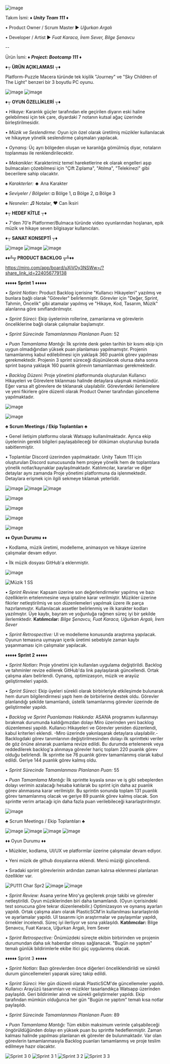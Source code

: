 ![image](https://user-images.githubusercontent.com/99537458/167396934-44cd5fa7-251d-410a-a60b-5d324d804c94.png)

Takım İsmi: ♦ ***Unity Team 111*** ♦

• Product Owner / Scrum Master ► *Uğurkan Argalı*

• Developer / Artist ► *Fuat Karaca, İrem Sever, Bilge Şenavcu*

--

Ürün İsmi: ♦ ***Project: Bootcamp 111*** ♦

♦┬ **ÜRÜN AÇIKLAMASI** ┬♦

Platform-Puzzle Macera türünde tek kişilik "Journey" ve "Sky Children of The Light" benzeri bir 3 boyutlu PC oyunu.

![image](https://user-images.githubusercontent.com/99537458/167398520-477c93ca-6dac-4fd8-88dc-4586b68daeba.png) ![image](https://user-images.githubusercontent.com/99537458/167398393-679c74dd-0f31-44b7-a7fa-103d460e4cb9.png)

♦┬ **OYUN ÖZELLİKLERİ** ┬♦

• *Hikaye:* Karanlık güçler tarafından ele geçirilen diyarın eski haline gelebilmesi için tek çare, diyardaki 7 notanın kutsal ağaç üzerinde birleştirilmesidir.

• *Müzik ve Seslendirme:* Oyun için özel olarak üretilmiş müzikler kullanılacak ve hikayeye yönelik seslendirme çalışmaları yapılacak.

• *Oynanış:* Üç ayrı bölgeden oluşan ve karanlığa gömülmüş diyar, notaların toplanması ile renklendirilecektir.

• *Mekanikler:* Karakterimiz temel hareketlerine ek olarak engelleri aşıp bulmacaları çözebilmesi için "Çift Zıplama", "Atılma", "Telekinezi" gibi becerilere sahip olacaktır.

♠ *Karakterler:* ☻ Ana Karakter

♠ *Seviyeler / Bölgeler:* ◘ Bölge 1, ◘ Bölge 2, ◘ Bölge 3

♠ *Nesneler:* ♫ Notalar, ♥ Can İksiri

♦┬ **HEDEF KİTLE** ┬♦

• 7'den 70'e Platformer/Bulmaca türünde video oyunlarından hoşlanan, epik müzik ve hikaye seven bilgisayar kullanıcıları.

♦┬ **SANAT KONSEPTİ** ┬♦

![image](https://user-images.githubusercontent.com/99537458/167401188-6bf30520-cd49-4e2f-8f4e-9703d35018d5.png)
![image](https://user-images.githubusercontent.com/99537458/167401226-d6fb09d0-e8e0-4b24-891a-26831091ac43.png)
![image](https://user-images.githubusercontent.com/99537458/167401253-ca416353-b2a4-484e-81dd-5cae265a44f5.png)

♦♦╩╦ **PRODUCT BACKLOG** ╦╩♦♦

https://miro.com/app/board/uXjVOy3NSWw=/?share_link_id=224056779138

♦♦♦♦♦ **Sprint 1** ♦♦♦♦♦

• *Sprint Notları:* Product Backlog içerisine "Kullanıcı Hikayeleri" yazılmış ve bunlara bağlı olarak "Görevler" belirlenmiştir. Görevler için "Değer, Sprint, Tahmin, Öncelik" gibi atamalar yapılmış ve "Hikaye, Kod, Tasarım, Müzik" alanlarına göre sınıflandırılmıştır.

• *Sprint Süreci:* Ekip üyelerinin rollerine, zamanlarına ve görevlerin önceliklerine bağlı olarak çalışmalar başlamıştır.

• *Sprint Sürecinde Tamamlanması Planlanan Puan:* 52

• *Puan Tamamlama Mantığı:* İlk sprinte denk gelen tarihin bir kısmı ekip için uygun olmadığından yüksek puan planlaması yapılmamıştır. Projenin tamamlanmış kabul edilebilmesi için yaklaşık 360 puanlık görev yapılması gerekmektedir. Projenin 3 sprint süreceği düşünülecek olursa daha sonra sprint başına yaklaşık 160 puanlık görevin tamamlanması gerekmektedir.

• *Backlog Düzeni:* Proje yönetimi platformunda oluşturulan Kullanıcı Hikayeleri ve Görevlere tıklanması halinde detaylara ulaşmak mümkündür. Eğer varsa alt görevlere de tıklanarak ulaşılabilir. Görevlerdeki ilerlemelere ve yeni fikirlere göre düzenli olarak Product Owner tarafından güncelleme yapılmaktadır.

![image](https://user-images.githubusercontent.com/99537458/167418527-38dedf1e-2573-4ffb-abfb-12a84e8e6744.png)

![image](https://user-images.githubusercontent.com/99537458/167446716-1a13857d-ba9e-417c-badf-48d264a4a177.png)


♣ **Scrum Meetings / Ekip Toplantıları** ♣

• Genel iletişim platformu olarak Watsapp kullanılmaktadır. Ayrıca ekip üyelerinin gerekli bilgileri paylaşabileceği bir döküman oluşturulup burada sabitlenmiştir.

• Toplantılar Discord üzerinden yapılmaktadır. Unity Takım 111 için oluşturulan Discord sunucusunda hem projeye yönelik hem de toplantılara yönelik notlar/kaynaklar paylaşılmaktadır. Katılımcılar, kararlar ve diğer detaylar aynı zamanda Proje yönetimi platformuna da işlenmektedir. Detaylara erişmek için ilgili sekmeye tıklamak yeterlidir.

![image](https://user-images.githubusercontent.com/99537458/167416333-ba6141c4-1602-4c65-9c1a-9730884499ec.png) ![image](https://user-images.githubusercontent.com/99537458/167416377-28123325-f8e7-43fd-adee-ce3395cc2fb1.png) ![image](https://user-images.githubusercontent.com/99537458/167416593-d51b085b-0d7b-44ca-9cc9-8abb34977a46.png) 

![image](https://user-images.githubusercontent.com/99537458/167415572-a5f590fe-bf0f-4f7f-b96b-1bd50f52f532.png)

![image](https://user-images.githubusercontent.com/99537458/167669514-5e9b8711-287d-4380-bbc7-a5c04c32eca1.png)

![image](https://user-images.githubusercontent.com/99537458/167669449-ebd49712-51c7-4f3d-919b-b27ba02f18ca.png)

![image](https://user-images.githubusercontent.com/99537458/167415473-09f539d8-1e22-4c17-b2d3-399528fd83c3.png)

♦♦ **Oyun Durumu** ♦♦

• Kodlama, müzik üretimi, modelleme, animasyon ve hikaye üzerine çalışmalar devam ediyor.

• İlk müzik dosyası GitHub'a eklenmiştir.

![image](https://user-images.githubusercontent.com/99537458/167417755-c788b741-c8be-4711-bc5c-9959654811f1.png)

![Müzik 1 SS](https://user-images.githubusercontent.com/99537458/167672837-f8fa985e-c367-4c82-b6cd-32d415351c9f.png)


• *Sprint Review:* Kapsam üzerine son değerlendirmeler yapılmış ve bazı özelliklerin ertelenmesine veya iptaline karar verilmiştir. Müzikler üzerine fikirler netleştirilmiş ve son düzenlemeleri yapılmak üzere ilk parça hazırlanmıştır. Kullanılacak assetler belirlenmiş ve ilk karakter kodları yazılmıştır. Üye kaybı, bayram ve yoğunluğa rağmen süreç iyi bir şekilde ilerlemktedir. **Katılımcılar:** *Bilge Şenavcu, Fuat Karaca, Uğurkan Argalı, İrem Sever*

• *Sprint Retrospective:* UI ve modelleme konusunda araştırma yapılacak. Oyunun temasına uymayan içerik üretimi sebebiyle zaman kaybı yaşanmaması için çalışmalar yapılacak.

♦♦♦♦♦ **Sprint 2** ♦♦♦♦♦

• *Sprint Notları:* Proje yönetimi için kullanılan uygulama değiştirildi. Backlog ve tahminler revize edilerek GitHub'da link paylaşılarak güncellendi. Ortak çalışma alanı belirlendi. Oynanış, optimizasyon, müzik ve arayüz geliştirmeleri yapıldı.

• *Sprint Süreci:* Ekip üyeleri sürekli olarak birbirleriyle etkileşimde bulunarak hem durum bilgilendirmesi yaptı hem de birbirlerine destek oldu. Görevler planlandığı şekilde tamamlandı, üstelik tamamlanmış görevler üzerinde de geliştirmeler yapıldı.

• *Backlog ve Sprint Puanlaması Hakkında:* ASANA programını kullanmayı bırakmak durumunda kaldığımızdan dolayı Miro üzerinden yeni backlog düzenlemesi yapıldı. Kullanıcı Hikayeleri ve Görevler yeniden düzenlendi, kabul kriterleri eklendi. -Miro üzerinde yakınlaşarak detaylara ulaşılabilir.- Backlogdaki görev tanımlarının değiştirilmesinden dolayı ilk sprintteki veriler de göz önüne alınarak puanlama revize edildi. Bu durumda ertelenerek veya reddedilerek backlog'a alınmaya görevler hariç toplam 220 puanlık görev olduğu belirlendi. İlk sprintte ise 76 puanlık görev tamamlanmış olarak kabul edildi. Geriye 144 puanlık görev kalmış oldu.

• *Sprint Sürecinde Tamamlanması Planlanan Puan:* 55

• *Puan Tamamlama Mantığı:* İlk sprintte kıyasla sınav ve iş gibi sebeplerden dolayı verimin azalacağı hesaba katılarak bu sprint için daha az puanlık görev alınmasına karar verilmiştir. Bu sprintin sonunda toplam 131 puanlık görev tamamlanmış olacak ve geriye 89 puanlık görev kalmış olacak. Son sprintte verim artacağı için daha fazla puan verilebileceği kararlaştırılmıştır.

![image](https://user-images.githubusercontent.com/99537458/169864304-2fb1317d-ec11-47dc-9df7-82212c2d5931.png)

♣ Scrum Meetings / Ekip Toplantıları ♣

![image](https://user-images.githubusercontent.com/99537458/169868330-a0b8af11-7588-4bc5-ad7c-0e9ea825c32e.png)
![image](https://user-images.githubusercontent.com/99537458/169868783-2f92fdcc-3008-4f1b-a5a6-4ff918a46c18.png)
![image](https://user-images.githubusercontent.com/99537458/169868459-6a35aaa6-5e8a-45cb-b570-6fec698560fd.png)
![image](https://user-images.githubusercontent.com/99537458/169869618-b9e71d4d-fd5f-4c43-87b6-391eb43585bb.png)

♦♦ Oyun Durumu ♦♦

• Müzikler, kodlama, UI/UX ve platformlar üzerine çalışmalar devam ediyor.

• Yeni müzik de github dosyalarına eklendi. Menü müziği güncellendi.

• Sıradaki sprint görevlerinin ardından zaman kalırsa eklenmesi planlanan özellikler var.

![PU111 Char Spr2](https://user-images.githubusercontent.com/99537458/169870895-1bf22ee6-7e58-4685-9fae-0e503fe600d0.jpeg)
![image](https://user-images.githubusercontent.com/99537458/169871397-706b618d-63a1-411b-a286-ede3af9eefb2.png)
![image](https://user-images.githubusercontent.com/99537458/169873598-d12c802d-bb39-4147-9271-17d538cfc37d.png)

• *Sprint Review:* Asana yerine Miro'ya geçilerek proje takibi ve görevler netleştirildi. Oyun müziklerinden biri daha tamamlandı. (Oyun içerisindeki test sonucuna göre tekrar düzenlenebilir.) Optimizasyon ve oynanış ayarları yapıldı. Ortak çalışma alanı olarak PlasticSCM'in kullanılması kararlaştırıldı ve ayarlamalar yapıldı. UI tasarımı için araştırmalar ve paylaşımlar yapıldı, örnekler incelendi. Süreç iyi ilerliyor ve sona yaklaşıldı. **Katılımcılar:** Bilge Şenavcu, Fuat Karaca, Uğurkan Argalı, İrem Sever

• *Sprint Retrospective:* Önümüzdeki süreçte ekibin birbirinden ve projenin durumundan daha sık haberdar olması sağlanacak. "Bugün ne yaptım" temalı günlük bildirimlerle ekibe itici güç uygulanmış olacak.

♦♦♦♦♦ Sprint 3 ♦♦♦♦♦

• *Sprint Notları:* Bazı görevlerden önce diğerleri önceliklendirildi ve sürekli durum güncellemeleri yaparak süreç takip edildi.

• *Sprint Süreci:* Her gün düzenli olarak PlasticSCM'de güncellemeler yapıldı. Kullanıcı Arayüzü tasarımları ve müzikler tasarlandıkça Watsapp üzerinden paylaşıldı. Geri bildirimler alındı ve sürekli geliştirmeler yapıldı. Ekip tarafından mümkün olduğunca her gün "Bugün ne yaptım" temalı kısa notlar paylaşıldı. 

• *Sprint Sürecinde Tamamlanması Planlanan Puan:* 89

• *Puan Tamamlama Mantığı:* Tüm ekibin maksimum verimle çalışabileceği öngörüldüğünden dolayı en yüksek puan bu sprintte hedeflenmiştir. Zaman kalması halinde yapılması planlanan ek görevler de bulunmaktadır. Var olan görevlerin tamamlanmasıyla Backlog puanları tamamlanmış ve proje teslim edilmeye hazır olacaktır.

![Sprint 3 0](https://user-images.githubusercontent.com/99537458/172076915-e4da5a9d-7771-4f7d-a155-3ab8d37e3aea.png)
![Sprint 3 1](https://user-images.githubusercontent.com/99537458/172076922-7a7151be-2b57-4b24-bd3c-9856810fab0f.png)
![Sprint 3 2](https://user-images.githubusercontent.com/99537458/172076933-8301d566-dacd-494f-ac7b-e6e4b79be2ac.png)
![Sprint 3 3](https://user-images.githubusercontent.com/99537458/172076947-4a95b324-d37b-469e-9687-2f10358cd1ff.png)
